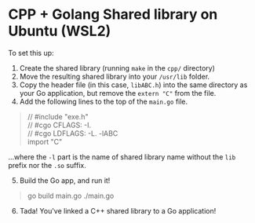 # CPP + Golang Shared library on Ubuntu (WSL2)

To set this up:

1. Create the shared library (running `make` in the `cpp/` directory)
2. Move the resulting shared library into your `/usr/lib` folder.
3. Copy the header file (in this case, `libABC.h`) into the same directory as your Go application, but remove the `extern "C"` from the file.
4. Add the following lines to the top of the `main.go` file.

> // #include "exe.h"<br/>
> // #cgo CFLAGS: -I.<br/>
> // #cgo LDFLAGS: -L. -lABC<br/>
> import "C"

...where the `-l` part is the name of shared library name without the `lib` prefix nor the `.so` suffix.

5. Build the Go app, and run it!

> go build main.go
> ./main.go

6. Tada! You've linked a C++ shared library to a Go application!
